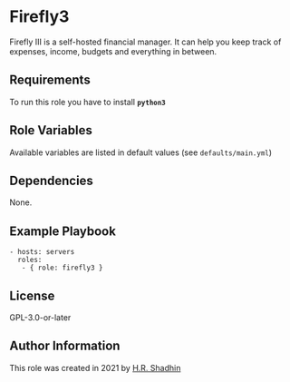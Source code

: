# Firefly3

Firefly III is a self-hosted financial manager. It can help you keep track of expenses, income, budgets and everything in between.

## Requirements

To run this role you have to install **`python3`**

## Role Variables

Available variables are listed in default values (see `defaults/main.yml`)

## Dependencies

None.

## Example Playbook

    - hosts: servers
      roles:
       - { role: firefly3 }

## License

GPL-3.0-or-later

## Author Information

This role was created in 2021 by [H.R. Shadhin](https://hrshadhin.me)
